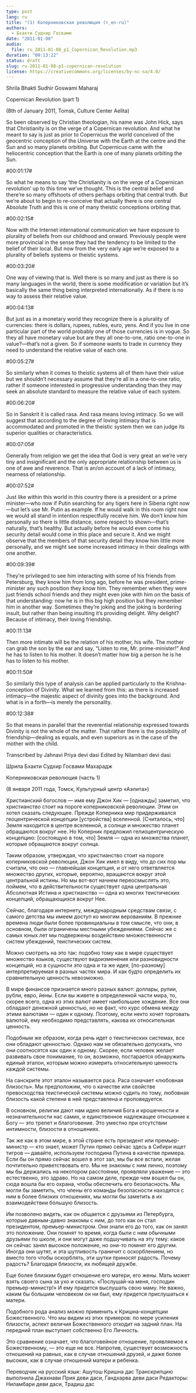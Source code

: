 ```yaml
---
type: post
lang: ru
title: "(1) Коперниковская революция (т_en-ru)"
authors:
  - Бхакти Судхир Госвами
date: "2011-01-08"
audio:
  file: ru_2011-01-08_p1_Copernican_Revolution.mp3
duration: "00:13:22"
status: draft
slug: ru-2011-01-08-p1-copernican-revolution
license: https://creativecommons.org/licenses/by-nc-sa/4.0/
---
```


Shrila Bhakti Sudhir Goswami Maharaj

Copernican Revolution
(part 1)

(8th of January 2011, Tomsk, Culture Center Aelita)



So been observed by Christian theologian, his name was John Hick, says that Christianity is on the verge of a Copernican revolution. And what he meant to say is just as prior to Copernicus the world conceived of the geocentric conception of the Universe with the Earth at the centre and the Sun and so many planets orbiting. But Copernicus came with the heliocentric conception that the Earth is one of many planets orbiting the Sun.

#00:01:17#

So what he means to say ‘the Christianity is on the verge of a Copernican revolution’ up to this time we’ve thought. This is the central belief and there’re so many offshoots of others perhaps orbiting that central truth. But we’re about to begin to re-conceive that actually there is one central Absolute Truth and this is one of many theistic conceptions orbiting that.

#00:02:15#

Now with the Internet international communication we have exposure to plurality of beliefs from our childhood and onward. Previously people were more provincial in the sense they had the tendency to be limited to the belief of their local. But now from the very early age we’re exposed to a plurality of beliefs systems or theistic systems.

#00:03:20#

One way of viewing that is. Well there is so many and just as there is so many languages in the world, there is some modification or variation but it’s basically the same thing being interpreted internationally. As if there is no way to assess their relative value.

#00:04:13#

But just as in a monetary world they recognize there is a plurality of currencies: there is dollars, rupees, rubles, euro, yens. And if you live in one particular part of the world probably one of those currencies is in vogue. So they all have monetary value but are they all one-to-one, ratio one-to-one in value?—that’s not a given. So if someone wants to trade in currency they need to understand the relative value of each one.

#00:05:27#

So similarly when it comes to theistic systems all of them have their value but we shouldn’t necessary assume that they’re all in a one-to-one ratio, rather if someone interested in progressive understanding than they may seek an absolute standard to measure the relative value of each system.

#00:06:20#

So in Sanskrit it is called rasa. And rasa means loving intimacy. So we will suggest that according to the degree of loving intimacy that is accommodated and promoted in the theistic system then we can judge its superior qualities or characteristics.

#00:07:05#

Generally from religion we get the idea that God is very great an we’re very tiny and insignificant and the only appropriate relationship between us is one of awe and reverence. That is an/on account of a lack of intimacy, nearness of relationship.

#00:07:52#

Just like within this world in this country there is a president or a prime minister—who now if Putin searching for any tigers here in Siberia right now—but let’s use Mr. Putin as example. If he would walk in this room right now we would all stand in intention respectfully receive him. We don’t know him personally so there is little distance, some respect to shown—that’s naturally, that’s healthy. But actually before he would even come his security detail would come in this place and secure it. And we might observe that the members of that security detail they know him little more personally, and we might see some increased intimacy in their dealings with one another.

#00:09:39#

They’re privileged to see him interacting with some of his friends from Petersburg, they know him from long ago, before he was president, prime-minister any such position they know him. They remember when they were just friends school friends and they might even joke with him on the basis of that understanding: now he is in this big high position but they remember him in another way. Sometimes they’re joking and the joking is bordering insult, but rather than being insulting it’s providing delight. Why delight? Because of intimacy, their loving friendship.

#00:11:13#

Then more intimate will be the relation of his mother, his wife. The mother can grab the son by the ear and say, “Listen to me, Mr. prime-minister!” And he has to listen to his mother. It doesn’t matter how big a person he is he has to listen to his mother.

#00:11:50#

So similarly this type of analysis can be applied particularly to the Krishna-conception of Divinity. What we learned from this: as there is increased intimacy—the majestic aspect of divinity goes into the background. And what is in a forth—is merely the personality.

#00:12:38#

So that means in parallel that the reverential relationship expressed towards Divinity is not the whole of the matter. That rather there is the possibility of friendship—dealing as equals, and even superiors as in the case of the mother with the child.

Transcribed by Jahnavi Priya devi dasi
Edited by Nilambari devi dasi





Шрила Бхакти Судхир Госвами Махарадж

Коперниковская революция
(часть 1)

(8 января 2011 года, Томск, Культурный центр «Аэлита»)



Христианский богослов — имя ему Джон Хик — [однажды] заметил, что христианство стоит на пороге коперниковской революции. Этим он хотел сказать следующее. Прежде Коперника мир придерживался геоцентрической концепции [устройства] вселенной. [Считалось, что] Земля находится в центре вселенной, а солнце и множество планет обращаются вокруг нее. Но Коперник предложил гелиоцентрическую концепцию: [состоящую в том, что] Земля — одна из множества планет, которые обращаются вокруг солнца.

Таким образом, утверждая, что христианство стоит на пороге коперниковской революции, Джон Хик имел в виду, что до сих пор мы считали, что оно — главнейшая концепция, и от него ответвляется множество других, которые, вероятно, вращаются вокруг этой центральной истины. Но мы вот-вот начнем переосмыслять это, поймем, что в действительности существует одна центральная Абсолютная Истина и христианство — одна из многих теистических концепций, обращающихся вокруг Нее.

Сейчас, благодаря интернету, международным средствам связи, с самого детства мы имеем доступ ко многим верованиям. В прежние времена люди были более провинциальны в том смысле, что они, в основном, были ограничены местными убеждениями. Сейчас же с самых юных лет мы подвержены воздействию множественности систем убеждений, теистических систем.

Можно смотреть на это так: подобно тому как в мире существует множество языков, существуют видоизменения или разновидности концепций, но в сущности это одна и та же идея, [по-разному] интерпретируемая в разных частях мира. И как будто определить их сравнительную ценность невозможно.

В мире финансов признается много разных валют: доллары, рупии, рубли, евро, йены. Если вы живете в определенной части мира, то, скорее всего, одна из этих валют имеет наибольшее хождение. Все они обладают денежной ценностью, но не факт, что курс обмена между этими валютами — один к одному. Поэтому, если некто хочет торговать валютой, ему необходимо представлять, какова их относительная ценность.

Подобным же образом, когда речь идет о теистических системах, все они обладают ценностью. Однако нам не обязательно допускать, что они соотносятся как один к одному. Скорее, если человек желает развивать свое понимание, то он, возможно, постарается обнаружить единый эталон, которым можно измерить относительную ценность каждой системы.

На санскрите этот эталон называется раса. Раса означает «любовная близость». Мы предположим, что о качестве или свойстве превосходства теистической системы можно судить по тому, любовная близость какой степени в ней представлена и проповедуется.

В основном, религии дают нам идею величия Бога и крошечности и незначительности нас самих, и единственное надлежащее отношение к Богу — это трепет и благоговение. Это уместно при отсутствии интимности, близости в отношениях.

Так же как в этом мире, в этой стране есть президент или премьер-министр — кто знает, может Путин прямо сейчас здесь в Сибири ищет тигров — давайте, используем господина Путина в качестве примера. Если бы он прямо сейчас вошел в этот зал, мы бы все встали, желая почтительно приветствовать его. Мы не знакомы с ним лично, поэтому мы бы держались на некотором расстоянии, проявляли уважение — это естественно, это здраво. Но на самом деле, прежде чем вошел бы он, сюда вошла бы его охрана, чтобы обеспечить его безопасность. Мы могли бы заметить, что члены его команды безопасности находятся с ним в более близких отношениях, мы могли бы заметить в их взаимодействии бóльшую близость.

Им позволено видеть, как он общается с друзьями из Петербурга, которые давным-давно знакомы с ним, до того как он стал президентом, премьер-министром. Они знали его до того, как он занял это положение. Они помнят то время, когда были с ним обычными друзьями по школе, и они могут даже подшучивать на эту тему: какое он сейчас занял высокое положение, но они-то помнят его другим. Иногда они шутят, и эта шутливость граничит с оскорблением, но вместо того чтобы оскорблять, эти шутки приносят радость. Почему радость? Благодаря близости, их любящей дружбе.

Еще более близким будет отношение его матери, его жены. Мать может взять своего сына за ухо и сказать: «Послушай-ка меня, господин премьер-министр!» И ему придется выслушать свою маму. Не важно, каким бы большим человеком он ни был, ему придется прислушаться к матери.

Подобного рода анализ можно применить к Кришна-концепции Божественного. Что мы видим из этих примеров: по мере усиления близости, аспект величия Божественного отходит на задний план. На передний план выступает собственно Его Личность.

Это сравнение означает, что благоговейное отношение, проявляемое к Божественному, — это еще не все. Напротив, существует возможность отношений на равных, как в случае отношений друзей, и даже более высоких, как в случае отношений матери и ребенка.



Переводчик на русский язык: Ашутош Кришна дас
Транскрипцию выполнила Джахнави Прия деви даси, Гандхарва деви даси
Редакторы: Ниламбари деви даси, Традиш дас
